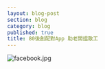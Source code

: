 ```yaml
---
layout: blog-post
section: blog
category: blog
published: true
title: 80後創配對App 助老闆搵散工
---
```

![facebook.jpg]({{site.baseurl}}/media/facebook.jpg)
